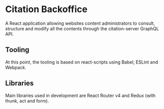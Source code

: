 # Citation Backoffice

A React application allowing websites content administrators to consult, structure and modify all the contents through the citation-server GraphQL API.

## Tooling

At this point, the tooling is based on react-scripts using Babel, ESLint and Webpack.

## Libraries

Main libraries used in development are React Router v4 and Redux (with thunk, act and form).
